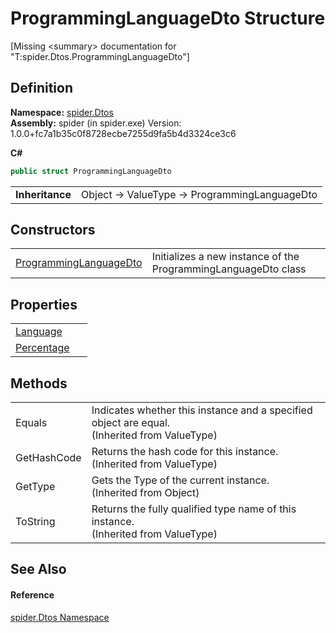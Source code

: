 # ProgrammingLanguageDto Structure


\[Missing &lt;summary&gt; documentation for "T:spider.Dtos.ProgrammingLanguageDto"\]



## Definition
**Namespace:** <a href="19de7109-d83e-67fe-ebfb-758ac19743f4">spider.Dtos</a>  
**Assembly:** spider (in spider.exe) Version: 1.0.0+fc7a1b35c0f8728ecbe7255d9fa5b4d3324ce3c6

**C#**
``` C#
public struct ProgrammingLanguageDto
```

<table><tr><td><strong>Inheritance</strong></td><td>Object  →  ValueType  →  ProgrammingLanguageDto</td></tr>
</table>



## Constructors
<table>
<tr>
<td><a href="4a93bc39-98d6-acd6-b22e-eb54d1dadcca">ProgrammingLanguageDto</a></td>
<td>Initializes a new instance of the ProgrammingLanguageDto class</td></tr>
</table>

## Properties
<table>
<tr>
<td><a href="02c4dc42-3f58-a15b-58c1-02ebd4e18b0d">Language</a></td>
<td> </td></tr>
<tr>
<td><a href="37e52599-2c61-3c5d-1eab-79bfadfde0bb">Percentage</a></td>
<td> </td></tr>
</table>

## Methods
<table>
<tr>
<td>Equals</td>
<td>Indicates whether this instance and a specified object are equal.<br />(Inherited from ValueType)</td></tr>
<tr>
<td>GetHashCode</td>
<td>Returns the hash code for this instance.<br />(Inherited from ValueType)</td></tr>
<tr>
<td>GetType</td>
<td>Gets the Type of the current instance.<br />(Inherited from Object)</td></tr>
<tr>
<td>ToString</td>
<td>Returns the fully qualified type name of this instance.<br />(Inherited from ValueType)</td></tr>
</table>

## See Also


#### Reference
<a href="19de7109-d83e-67fe-ebfb-758ac19743f4">spider.Dtos Namespace</a>  
